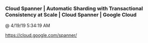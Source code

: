 ﻿

### Cloud Spanner | Automatic Sharding with Transactional Consistency at Scale  |  Cloud Spanner  |  Google Cloud
@ 4/19/19 5:34:19 AM

https://cloud.google.com/spanner/

